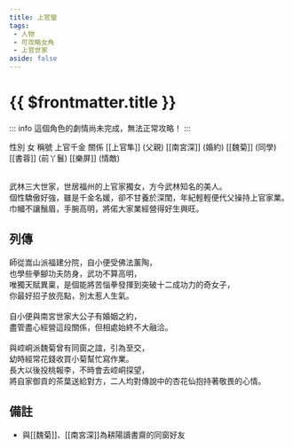 ```yaml
---
title: 上官螢
tags:
 - 人物
 - 可攻略女角
 - 上官世家
aside: false
---
```


# {{ $frontmatter.title }}

::: info
這個角色的劇情尚未完成，無法正常攻略！
:::

<ChTabs position="bottom">
	<ChTab title="上官螢">
		<Ch src='/images/characters/girl_4/normal.png' position='right'/>
		<ChName nameZh='上官螢' nameEn='Shang Guan Ying' position='right' />
		<ChTable>
			<ChTr>
				<ChTd isTitle=true>
					性別
				</ChTd>
				<ChTd>
					女
				</ChTd>
			</ChTr>
			<ChTr>
				<ChTd isTitle=true>
					稱號
				</ChTd>
				<ChTd>
					上官千金
				</ChTd>
			</ChTr>
			<ChTr>
				<ChTd isTitle=true position='center'>
					關係
				</ChTd>
			</ChTr>
			<ChTr>
				<ChTd position='center'>
					[[上官隼]] (父親)
				</ChTd>
			</ChTr>
			<ChTr>
				<ChTd position='center'>
					[[南宮深]] (婚約)
				</ChTd>
			</ChTr>
			<ChTr>
				<ChTd position='center'>
					[[魏菊]] (同學)
				</ChTd>
			</ChTr>
			<ChTr>
				<ChTd position='center'>
					[[書蓉]] (前丫鬟)
				</ChTd>
			</ChTr>
			<ChTr>
				<ChTd position='center'>
					[[樂屏]] (情敵)
				</ChTd>
			</ChTr>
		</ChTable>
	</ChTab>
</ChTabs>
<br><br>

武林三大世家，世居福州的上官家獨女，方今武林知名的美人。  
個性驕傲好強，雖是千金名媛，卻不甘養於深閨，年紀輕輕便代父操持上官家業。  
巾幗不讓鬚眉，手腕高明，將偌大家業經營得好生興旺。

## 列傳

<Tabs>
  <Tab title="列傳一">
	師從嵩山派福建分院，自小便受佛法薰陶，<br>
	也學些拳腳功夫防身，武功不算高明，<br>
	唯獨天賦異稟，是個能將苦惱拳發揮到突破十二成功力的奇女子，<br>
	你最好招子放亮點，別太惹人生氣。<br><br>
	自小便與南宮世家大公子有婚姻之約，<br>
	盡管盡心經營這段關係，但相處始終不大融洽。<br><br>
	與崆峒派魏菊曾有同窗之誼，引為至交，<br>
	幼時經常花錢收買小菊幫忙寫作業。<br>
	長大以後投桃報李，不時會去崆峒探望，<br>
	將自家御貢的茶葉送給對方，二人均對傳說中的杏花仙抱持著敬畏的心情。
  </Tab>
</Tabs>

## 備註

- 與[[魏菊]]、[[南宮深]]為耕陽讀書齋的同窗好友